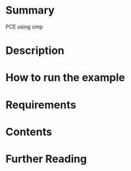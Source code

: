 # Summary

PCE using omp

# Description



# How to run the example



# Requirements



# Contents



# Further Reading
